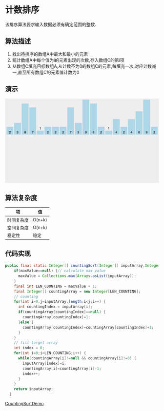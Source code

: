 # 计数排序

该排序算法要求输入数据必须有确定范围的整数.

## 算法描述

1. 找出待排序的数组A中最大和最小的元素
2. 统计数组A中每个值为i的元素出现的次数,存入数组C的第i项
3. 从数组C填充目标数组A,从计数不为0的数组C的元素,每填充一次,对应计数减一,直至所有数组C的元素值计数为0

## 演示

![](../../img/sort_counting.gif)

## 算法复杂度

|项|值|
|---|---|
|时间复杂度|O(n+k)|
|空间复杂度|O(n+k) |
|稳定性|稳定|

## 代码实现

```java
public final static Integer[] countingSort(Integer[] inputArray,Integer maxValue) {
    if(maxValue==null) {// calculate max value
      maxValue = Collections.max(Arrays.asList(inputArray));
    }
    final int LEN_COUNTING = maxValue + 1;
    final Integer[] countingArray = new Integer[LEN_COUNTING];
    // counting
    for(int i=0,j=inputArray.length;i<j;i++) {
      int countingIndex = inputArray[i];
      if(countingArray[countingIndex]==null) {
        countingArray[countingIndex]=1;
      }else {
        countingArray[countingIndex]=countingArray[countingIndex]+1;
      }
    }
    // fill target array
    int index = 0;
    for(int i=0;i<LEN_COUNTING;i++) {
      while(countingArray[i]!=null && countingArray[i]!=0) {
        inputArray[index]=i;
        countingArray[i]=countingArray[i]-1;
        index++;
      }
    }
    return inputArray;
  }
```

[CountingSortDemo](../../../code/Algorithm/sort/src/main/java/com/openthinks/demo/sort/CountingSortDemo.java)